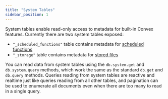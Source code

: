 ```yaml
---
title: "System Tables"
sidebar_position: 1
---
```


System tables enable read-only access to metadata for built-in Convex features.
Currently there are two system tables exposed:

- `"_scheduled_functions"` table contains metadata for
  [scheduled functions](/scheduling/scheduled-functions.mdx#retrieving-scheduled-function-status)
- `"_storage"` table contains metadata for
  [stored files](/file-storage/file-metadata.mdx)

You can read data from system tables using the `db.system.get` and
`db.system.query` methods, which work the same as the standard `db.get` and
`db.query` methods. Queries reading from system tables are reactive and realtime
just like queries reading from all other tables, and pagination can be used to
enumerate all documents even when there are too many to read in a single query.
